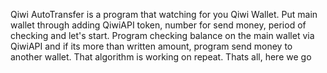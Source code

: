 Qiwi AutoTransfer is a program that watching for you Qiwi Wallet. Put main wallet through adding QiwiAPI token, number for send money, period of checking and let's start.
Program checking balance on the main wallet via QiwiAPI and if its more than written amount, program send money to another wallet. That algorithm is working on repeat.
Thats all, here we go
